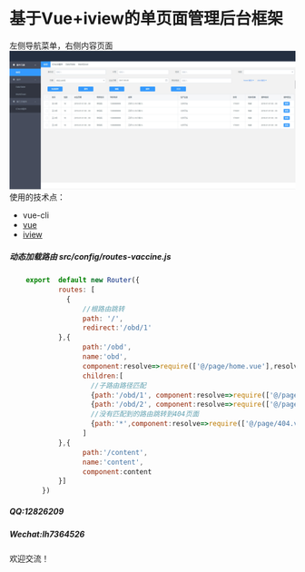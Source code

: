 # 基于Vue+iview的单页面管理后台框架
左侧导航菜单，右侧内容页面
![vue-iview-master](static/img.jpg)
使用的技术点：
* vue-cli
* [vue](https://cn.vuejs.org/)
* [iview](https://www.iviewui.com/docs/guide/start)
##### 动态加载路由 src/config/routes-vaccine.js
```javascript
    export  default new Router({
            routes: [
              {
                  //根路由跳转
                  path: '/',
                  redirect:'/obd/1'
            },{
                  path:'/obd',
                  name:'obd',
                  component:resolve=>require(['@/page/home.vue'],resolve),//动态加载路由
                  children:[
                    //子路由路径匹配
                    {path:'/obd/1', component:resolve=>require(['@/page/obDepartment/putOnRecord.vue'],resolve)},
                    {path:'/obd/2', component:resolve=>require(['@/page/obDepartment/inoAnalysis.vue'],resolve)},
                    //没有匹配到的路由跳转到404页面
                    {path:'*',component:resolve=>require(['@/page/404.vue'],resolve)}
                  ]
            },{
                  path:'/content',
                  name:'content',
                  component:content
            }]
        })
```
##### QQ:12826209
##### Wechat:lh7364526
欢迎交流！
